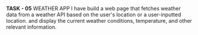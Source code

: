 **TASK - 05**
WEATHER APP
I have build a web page that fetches weather data from a weather API based on the user's location or a user-inputted location. 
and display the current weather conditions, temperature, and other relevant information.
